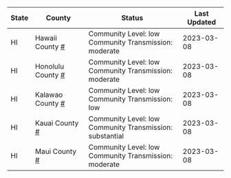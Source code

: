 State | County | Status | Last Updated
--- | --- | --- | --- 
HI | Hawaii County <a href="#hawaii_county">#</a> | <a name="hawaii_county"></a>Community Level: low<br/>Community Transmission: moderate | 2023-03-08
HI | Honolulu County <a href="#honolulu_county">#</a> | <a name="honolulu_county"></a>Community Level: low<br/>Community Transmission: moderate | 2023-03-08
HI | Kalawao County <a href="#kalawao_county">#</a> | <a name="kalawao_county"></a>Community Level: low<br/>Community Transmission: low | 2023-03-08
HI | Kauai County <a href="#kauai_county">#</a> | <a name="kauai_county"></a>Community Level: low<br/>Community Transmission: substantial | 2023-03-08
HI | Maui County <a href="#maui_county">#</a> | <a name="maui_county"></a>Community Level: low<br/>Community Transmission: moderate | 2023-03-08
